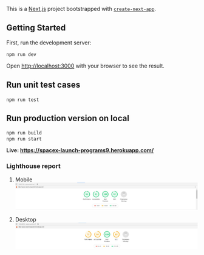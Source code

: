 This is a [Next.js](https://nextjs.org/) project bootstrapped with [`create-next-app`](https://github.com/vercel/next.js/tree/canary/packages/create-next-app).

## Getting Started

First, run the development server:

```
npm run dev
```
Open [http://localhost:3000](http://localhost:3000) with your browser to see the result.

## Run unit test cases

```
npm run test
```

## Run production version on local
```
npm run build
npm run start
```

**Live: https://spacex-launch-programs9.herokuapp.com/**

### Lighthouse report
1. Mobile
![alt text](https://github.com/NandKumarGangai/spacex-launch-programs/blob/main/lighthouse_report/mobile.png?raw=true)


2. Desktop
![alt text](https://github.com/NandKumarGangai/spacex-launch-programs/blob/main/lighthouse_report/desktop.png?raw=true)


